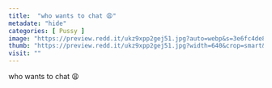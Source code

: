 ```yaml
---
title:  "who wants to chat 😩"
metadate: "hide"
categories: [ Pussy ]
image: "https://preview.redd.it/ukz9xpp2gej51.jpg?auto=webp&s=3e6fc4de8764bcf84f66f17c58c631f606c93cc6"
thumb: "https://preview.redd.it/ukz9xpp2gej51.jpg?width=640&crop=smart&auto=webp&s=e6c2ea4549aba4c21be81cf205bab211f5f3311d"
visit: ""
---
```

who wants to chat 😩
